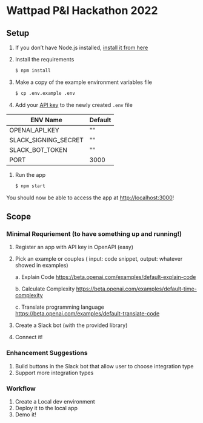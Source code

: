 # Wattpad P&I Hackathon 2022

## Setup
1. If you don’t have Node.js installed, [install it from here](https://nodejs.org/en/)

2. Install the requirements

   ```bash
   $ npm install
   ```

3. Make a copy of the example environment variables file

   ```bash
   $ cp .env.example .env
   ```

4. Add your [API key](https://beta.openai.com/account/api-keys) to the newly created `.env` file

| ENV Name             | Default |
| -------------------- | ------- |
| OPENAI_API_KEY       | ""      |
| SLACK_SIGNING_SECRET | ""      |
| SLACK_BOT_TOKEN      | ""      |
| PORT                 | 3000    |

1. Run the app

   ```bash
   $ npm start
   ```

You should now be able to access the app at [http://localhost:3000](http://localhost:3000)! 

## Scope
### Minimal Requriement (to have something up and running!)
1. Register an app with API key in OpenAPI (easy)
2. Pick an example or couples ( input: code snippet, output: whatever showed in examples)
    
    a. Explain Code https://beta.openai.com/examples/default-explain-code

    b. Calculate Complexity  https://beta.openai.com/examples/default-time-complexity

    c. Translate programming language https://beta.openai.com/examples/default-translate-code

3. Create a Slack bot (with the provided library)
4. Connect it!

### Enhancement Suggestions
1. Build buttons in the Slack bot that allow user to choose integration type
2. Support more integration types


### Workflow
1. Create a Local dev environment
2. Deploy it to the local app
3. Demo it!